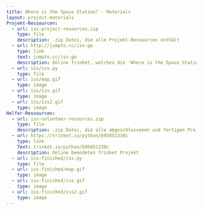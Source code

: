 ```yaml
---
title: Where is the Space Station? - Materials
layout: project-materials
Projekt-Ressourcen:
  - url: iss-project-resources.zip
    type: file
    description: .zip Datei, die alle Projekt-Ressourcen enthält    
  - url: http://jumpto.cc/iss-go
    type: link
    text: jumpto.cc/iss-go
    description: Online Trinket, welches die 'Where is the Space Station?' (Wo ist die Weltraumstation?) Starter-Ressourcen enthält
  - url: iss/iss.py
    type: file
  - url: iss/map.gif
    type: image
  - url: iss/iss.gif
    type: image
  - url: iss/iss2.gif
    type: image                      
Helfer-Ressourcen:
  - url: iss-volunteer-resources.zip
    type: file
    description: .zip Datei, die alle abgeschlossenen und fertigen Projekt-Ressourcen enthält
  - url: https://trinket.io/python/b95851338c
    type: link
    Text: trinket.io/python/b95851338c
    description: Online beendetes Trinket Projekt
  - url: iss-finished/iss.py
    type: file
  - url: iss-finished/map.gif
    type: image
  - url: iss-finished/iss.gif
    type: image
  - url: iss-finished/iss2.gif
    type: image 
---
```

